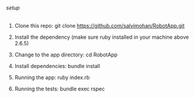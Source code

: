 ###### setup

1. Clone this repo:
    git clone https://github.com/salvimohan/RobotApp.git

2. Install the dependency (make sure ruby installed in your machine above 2.6.5)
    
3. Change to the app directory:
    cd RobotApp

4. Install dependencies:
    bundle install

5. Running the app:
	ruby index.rb

6. Running the tests:
	bundle exec rspec
